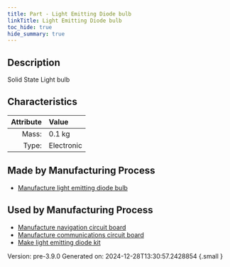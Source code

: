 ```yaml
---
title: Part - Light Emitting Diode bulb
linkTitle: Light Emitting Diode bulb
toc_hide: true
hide_summary: true
---
```


## Description
Solid State Light bulb

## Characteristics

| Attribute      | Value |
|--------:|:------|
|Mass:|0.1 kg|
|Type:|Electronic|

## Made by Manufacturing Process

- [Manufacture light emitting diode bulb](/docs/definitions/process/manufacture-light-emitting-diode-bulb)

## Used by Manufacturing Process

- [Manufacture navigation circuit board](/docs/definitions/process/manufacture-navigation-circuit-board)
- [Manufacture communications circuit board](/docs/definitions/process/manufacture-communications-circuit-board)
- [Make light emitting diode kit](/docs/definitions/process/make-light-emitting-diode-kit)


Version: pre-3.9.0 Generated on: 2024-12-28T13:30:57.2428854
{.small }

